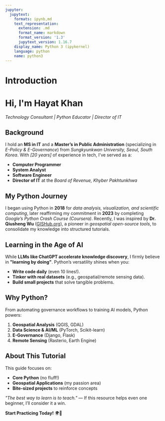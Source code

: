 ```yaml
---
jupyter:
  jupytext:
    formats: ipynb,md
    text_representation:
      extension: .md
      format_name: markdown
      format_version: '1.3'
      jupytext_version: 1.16.7
    display_name: Python 3 (ipykernel)
    language: python
    name: python3
---
```


# Introduction

# Hi, I'm Hayat Khan  

*Technology Consultant | Python Educator | Director of IT*  

## Background  
I hold an **MS in IT** and a **Master’s in Public Administration** (specializing in *E-Policy & E-Governance*) from *Sungkyunkwan University, Seoul, South Korea*. With  *[20 years]* of experience in tech, I’ve served as a:  
- **Computer Programmer**  
- **System Analyst**  
- **Software Engineer**  
- **Director of IT** at the *Board of Revenue, Khyber Pakhtunkhwa*  

## My Python Journey  
I began using Python in **2018** for *data analysis, visualization, and scientific computing*, later reaffirming my commitment in **2023** by completing *Google’s Python Crash Course (Coursera)*. Recently, I was inspired by **Dr. Qiusheng Wu** ([GISHub.org](https://gishub.org)), a pioneer in *geospatial open-source tools*, to consolidate my knowledge into structured tutorials.  

## Learning in the Age of AI  
While **LLMs like ChatGPT accelerate knowledge discovery**, I firmly believe in **"learning by doing"**. Python’s versatility shines when you:  
- **Write code daily** (even 10 lines!).  
- **Tinker with real datasets** (e.g., geospatial/remote sensing data).  
- **Build small projects** that solve tangible problems.  

## Why Python?  
From automating governance workflows to training AI models, Python powers:  
1. **Geospatial Analysis** (QGIS, GDAL)  
2. **Data Science & AI/ML** (PyTorch, Scikit-learn)  
3. **E-Governance** (Django, Flask)  
4. **Remote Sensing** (Rasterio, Earth Engine)  

## About This Tutorial  
This guide focuses on:  
- **Core Python** (no fluff!)  
- **Geospatial Applications** (my passion area)  
- **Bite-sized projects** to reinforce concepts  

*"The best way to learn is to teach."* — If this resource helps even one beginner, I’ll consider it a win.  

**Start Practicing Today!** 🌍🐍  